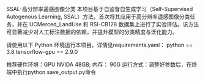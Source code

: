 SSAL-高分辨率遥感图像分类
本项目基于自监督自生成学习（Self-Supervised Autogenous Learning, SSAL）方法，首次将其应用于高分辨率遥感图像分类任务，并在 UCMerced_LandUse 和 RSI-CB128 数据集上进行了实验评估。该方法可显著减少对人工标注数据的依赖，并提升模型的分类精度与泛化能力。

请使用以下 Python 环境运行本项目，详情见requirements.yaml：
python == 3.8
tensorflow-gpu == 2.9.0

推荐硬件环境：GPU NVIDA 48GB; 内存： 90G
运行方式：调整好参数后，在终端中执行python save_output.py命令




